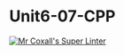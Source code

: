 # Unit6-07-CPP

[![Mr Coxall's Super Linter](https://github.com/ICS3U-Programming-ChristopherD/Unit6-07-CPP/workflows/Mr%20Coxall's%20Super%20Linter/badge.svg)](https://github.com/ICS3U-Programming-ChristopherD/Unit6-07-CPP/actions/)
